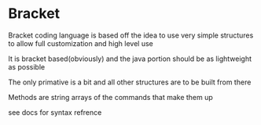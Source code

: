 # Bracket
Bracket coding language is based off the idea to use very simple structures to allow full customization and high level use

It is bracket based(obviously) and the java portion should be as lightweight as possible

The only primative is a bit and all other structures are to be built from there

Methods are string arrays of the commands that make them up

see docs for syntax refrence

